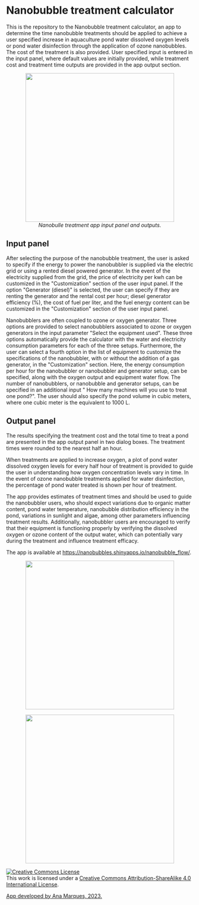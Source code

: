 # Nanobubble treatment calculator

This is the repository to the Nanobubble treatment calculator, an app to determine the time nanobubble treatments should be applied to achieve a user specified increase in aquaculture pond water dissolved oxygen levels or pond water disinfection through the application of ozone nanobubbles. The cost of the treatment is also provided. User specified input is entered in the input panel, where default values are initially provided, while treatment cost and treatment time outputs are provided in the app output section.
<p align="center">
<img width="400" src=https://github.com/Sophie-ST-HILAIRE/Nanobubble-treatment-calculator/assets/134591091/c6b652de-16ad-4eab-84d1-a73de403e28e/>
   <br>
    <em> Nanobulle treatment app input panel and outputs.</em>
</p>

## Input panel

After selecting the purpose of the nanobubble treatment, the user is asked to specify if the energy to power the nanobubbler is supplied via the electric grid or using a rented diesel powered generator. In the event of the electricity supplied from the grid, the price of electricity per kwh can be customized in the "Customization" section of the user input panel. If the option "Generator (diesel)" is selected, the user can specify if they are renting the generator and the rental cost per hour; diesel generator efficiency (%), the cost of fuel per liter, and the fuel energy content can be customized in the "Customization" section of the user input panel.

Nanobubblers are often coupled to ozone or oxygen generator. Three options are provided to select nanobubblers associated to ozone or oxygen generators in the input parameter "Select the equipment used". These three options automatically provide the calculator with the water and electricity consumption parameters for each of the three setups. Furthermore, the user can select a fourth option in the list of equipment to customize the specifications of the nanobubbler, with or without the addition of a gas generator, in the "Customization" section. Here, the energy consumption per hour for the nanobubbler or nanobubbler and generator setup, can be specified, along with the oxygen output and equipment water flow. The number of nanobubblers, or nanobubble and generator setups, can be specified in an additional input " How many machines will you use to treat one pond?". The user should also specify the pond volume in cubic meters, where one cubic meter is the equivalent to 1000 L.

## Output panel

The results specifying the treatment cost and the total time to treat a pond are presented in the app output panel in two dialog boxes. The treatment times were rounded to the nearest half an hour. 

When treatments are applied to increase oxygen, a plot of pond water dissolved oxygen levels for every half hour of treatment is provided to guide the user in understanding how oxygen concentration levels vary in time. In the event of ozone nanobubble treatments applied for water disinfection, the percentage of pond water treated is shown per hour of treatment. 

The app provides estimates of treatment times and should be used to guide the nanobubbler users, who should expect variations due to organic matter content, pond water temperature, nanobubble distribution efficiency in the pond, variations in sunlight and algae, among other parameters influencing treatment results. Additionally, nanobubbler users are encouraged to verify that their equipment is functioning properly by verifying the dissolved oxygen or ozone content of the output water, which can potentially vary during the treatment and influence treatment efficacy.

The app is available at https://nanobubbles.shinyapps.io/nanobubble_flow/.


<p align="center">
   <img width="400" src=https://www.idrc.ca/sites/default/files/images/idrc-logo-full-name-wordmark.png>
   <br>
</p>

<p align="center">
   <img width="400" src=https://template.cityu.edu.hk/template/logo/ph/ph_logo_eng_cmyk.svg>
   <br>
</p>



<a rel="license" href="http://creativecommons.org/licenses/by-sa/4.0/"><img alt="Creative Commons License" style="border-width:0" src="https://i.creativecommons.org/l/by-sa/4.0/88x31.png" /></a><br />This work is licensed under a <a rel="license" href="http://creativecommons.org/licenses/by-sa/4.0/">Creative Commons Attribution-ShareAlike 4.0 International License</a>.


[App developed by Ana Marques, 2023.](mailto:anaritamarques82@gmail.com?subject=[GitHub]%20Source%20Han%20Sans)
